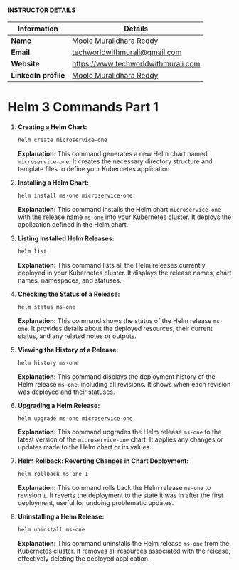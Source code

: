 #### INSTRUCTOR DETAILS

|  Information             | Details                                                                      |
|----------------------    |------------------------------------------------------------------------------|
| **Name**                 | Moole Muralidhara Reddy                                                      |
| **Email**                | techworldwithmurali@gmail.com                                                |
| **Website**              | https://www.techworldwithmurali.com               |
| **LinkedIn profile**     | [Moole Muralidhara Reddy](https://www.linkedin.com/in/moole-muralidhara-reddy) |

# Helm 3 Commands Part 1

1. **Creating a Helm Chart:**
    ```bash
    helm create microservice-one
    ```
    **Explanation:** This command generates a new Helm chart named `microservice-one`. It creates the necessary directory structure and template files to define your Kubernetes application.

2. **Installing a Helm Chart:**
    ```bash
    helm install ms-one microservice-one
    ```
    **Explanation:** This command installs the Helm chart `microservice-one` with the release name `ms-one` into your Kubernetes cluster. It deploys the application defined in the Helm chart.

3. **Listing Installed Helm Releases:**
    ```bash
    helm list
    ```
    **Explanation:** This command lists all the Helm releases currently deployed in your Kubernetes cluster. It displays the release names, chart names, namespaces, and statuses.

4. **Checking the Status of a Release:**
    ```bash
    helm status ms-one
    ```
    **Explanation:** This command shows the status of the Helm release `ms-one`. It provides details about the deployed resources, their current status, and any related notes or outputs.

5. **Viewing the History of a Release:**
    ```bash
    helm history ms-one
    ```
    **Explanation:** This command displays the deployment history of the Helm release `ms-one`, including all revisions. It shows when each revision was deployed and their statuses.

6. **Upgrading a Helm Release:**
    ```bash
    helm upgrade ms-one microservice-one
    ```
    **Explanation:** This command upgrades the Helm release `ms-one` to the latest version of the `microservice-one` chart. It applies any changes or updates made to the Helm chart or its values.

7. **Helm Rollback: Reverting Changes in Chart Deployment:**
    ```bash
    helm rollback ms-one 1
    ```
    **Explanation:** This command rolls back the Helm release `ms-one` to revision `1`. It reverts the deployment to the state it was in after the first deployment, useful for undoing problematic updates.

8. **Uninstalling a Helm Release:**
    ```bash
    helm uninstall ms-one
    ```
    **Explanation:** This command uninstalls the Helm release `ms-one` from the Kubernetes cluster. It removes all resources associated with the release, effectively deleting the deployed application.

